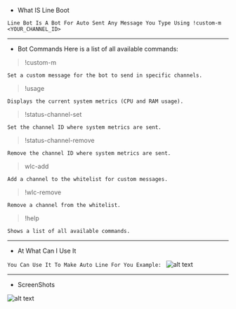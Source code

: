 - What IS Line Boot

``Line Bot Is A Bot For Auto Sent Any Message You Type Using !custom-m <YOUR_CHANNEL_ID>``

-------------------------------------------------------------------
- Bot Commands Here is a list of all available commands:

> !custom-m <message>

``Set a custom message for the bot to send in specific channels.``

> !usage

``Displays the current system metrics (CPU and RAM usage).``


> !status-channel-set <id>

``Set the channel ID where system metrics are sent.``

> !status-channel-remove <id>

``Remove the channel ID where system metrics are sent.``

> wlc-add <id>

``Add a channel to the whitelist for custom messages.``

> !wlc-remove <id>

``Remove a channel from the whitelist.``

> !help

``Shows a list of all available commands.``

-------------------------------------------------------------------
- At What Can I Use It
  
``You Can Use It To Make Auto Line For You Example: `` ![alt text](https://imgur.com/a/cz4iK96)

-------------------------------------------------------------------
- ScreenShots

![alt text](https://github.com/9R3A/9R3A-LINE-BOT-SRC/blob/main/image.png)
